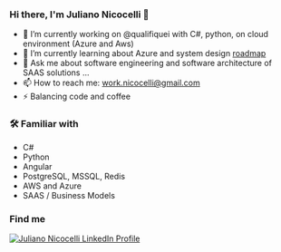 ### Hi there, I'm Juliano Nicocelli 👋


- 🔭 I’m currently working on @qualifiquei with C#, python, on cloud environment (Azure and Aws)
- 🌱 I’m currently learning about Azure and system design [roadmap](https://roadmap.sh/backend)
- 💬 Ask me about software engineering and  software architecture of SAAS solutions ...
- 📫 How to reach me: work.nicocelli@gmail.com
- ⚡ Balancing code and coffee

<!--
**nicocelli/nicocelli** is a ✨ _special_ ✨ repository because its `README.md` (this file) appears on your GitHub profile.

Here are some ideas to get you started:

- 🔭 I’m currently working on ...
- 🌱 I’m currently learning ...
- 👯 I’m looking to collaborate on ...
- 🤔 I’m looking for help with ...
- 💬 Ask me about ...
- 📫 How to reach me: ...
- 😄 Pronouns: ...
- ⚡ Fun fact: ...
-->

### :hammer_and_wrench: Familiar with
- C#
- Python
- Angular
- PostgreSQL, MSSQL, Redis
- AWS and Azure
- SAAS / Business Models

### Find me

<a href="https://linkedin.com/in/juliano-nicocelli" target="_blank"><img src="https://img.shields.io/badge/LinkedIn-0077B5?style=for-the-badge&logo=linkedin&logoColor=white" alt="Juliano Nicocelli LinkedIn Profile"/>
